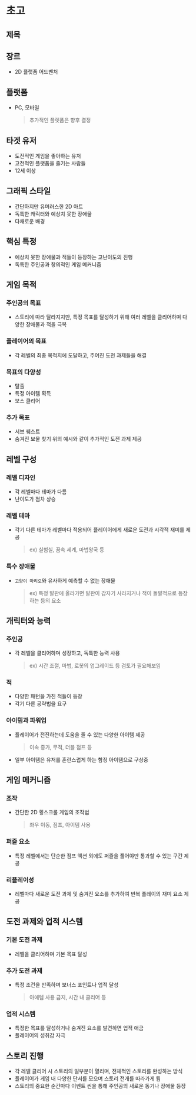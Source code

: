 # 초고

## 제목

## 장르
+ 2D 플랫폼 어드벤처

## 플랫폼
+ PC, 모바일
  > 추가적인 플렛폼은 향후 결정

## 타겟 유저
+ 도전적인 게임을 좋아하는 유저
+ 고전적인 플랫폼을 즐기는 사람들
+ 12세 이상

## 그래픽 스타일
+ 간단하지만 유머러스한 2D 아트
+ 독특한 캐릭터와 예상치 못한 장애물
+ 다채로운 배경

## 핵심 특정
+ 예상치 못한 장애물과 적들이 등장하는 고난이도의 진행
+ 독특한 주인공과 창의적인 게임 메커니즘

## 게임 목적
### 주인공의 목표
+ 스토리에 따라 달라지지만, 특정 목표를 달성하기 위해 여러 레벨을 클리어하며 다양한 장애물과 적을 극복
### 플레이어의 목표
+ 각 레벨의 최종 목적지에 도달하고, 주어진 도전 과제들을 해결
### 목표의 다양성
+ 탈출
+ 특정 아이템 획득
+ 보스 클리어
### 추가 목표
+ 서브 퀘스트
+ 숨겨진 보물 찾기
위의 예시와 같이 추가적인 도전 과제 제공

## 레벨 구성
### 레벨 디자인
+ 각 레벨마다 테마가 다름
+ 난이도가 점차 상승
### 레벨 테마
+ 각기 다른 테마가 레벨마다 적용되어 플레이어에게 새로운 도전과 시각적 재미를 제공 
  > ex) 실험실, 꿈속 세계, 마법왕국 등
### 특수 장애물
+ ``고양이 마리오``와 유사하게 예측할 수 없는 장애물
   > ex) 특정 발판에 올라가면 발판이 갑자기 사라지거나 적이 돌발적으로 등장하는 등의 요소

## 개릭터와 능력
### 주인공
+ 각 레벨을 클리어하며 성장하고, 독특한 능력 사용
  > ex) 시간 조절, 마법, 로봇의 업그레이드 등
  > 검토가 필요해보임
### 적
+ 다양한 패턴을 가진 적들이 등장
+ 각기 다른 공략법을 요구
### 아이템과 파워업
+ 플레이어가 전진하는데 도움을 줄 수 있는 다양한 아이템 제공
  > 이속 증가, 무적, 더블 점프 등
+ 일부 아이템은 유저를 혼란스럽게 하는 함정 아이템으로 구상중

## 게임 메커니즘
### 조작
+ 간단한 2D 횡스크롤 게임의 조작법
  > 좌우 이동, 점프, 아이템 사용
### 퍼즐 요소
+ 특정 레벨에서는 단순한 점프 액션 외에도 퍼즐을 풀어야만 통과할 수 있는 구간 제공
### 리플레이성
+ 레벨마다 새로운 도전 과제 및 숨겨진 요소를 추가하여 반복 플레이의 재미 요소 제공

## 도전 과제와 업적 시스템
### 기본 도전 과제
+ 레벨을 클리어하며 기본 목표 달성
### 추가 도전 과제
+ 특정 조건을 만족하며 보너스 포인트나 업적 달성
  > 아에템 사용 금지, 시간 내 클리어 등
### 업적 시스템
+ 특정한 목표를 달성하거나 숨겨진 요소를 발견하면 업적 애금
+ 플레이어의 성취감 자극

## 스토리 진행
+ 각 레벨 클리어 시 스토리의 일부분이 열리며, 전체적인 스토리를 완성하는 방식
+ 플레이어가 게임 내 다양한 단서를 모으며 스토리 전개를 따라가게 됨
+ 스토리의 중요한 순간마다 이벤트 씬을 통해 주인공의 새로운 동기나 장애물 등장
